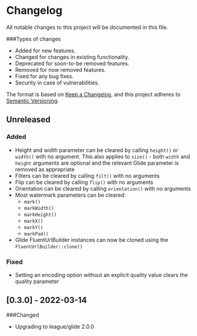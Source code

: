 # Changelog

All notable changes to this project will be documented in this file.

###Types of changes
- Added for new features.
- Changed for changes in existing functionality.
- Deprecated for soon-to-be removed features.
- Removed for now removed features.
- Fixed for any bug fixes.
- Security in case of vulnerabilities.

The format is based on [Keep a Changelog](https://keepachangelog.com/en/1.0.0/),
and this project adheres to [Semantic Versioning](https://semver.org/spec/v2.0.0.html).

## Unreleased

### Added
- Height and width parameter can be cleared by calling `height()` or `width()` with no argument.
  This also applies to `size()` - both `width` and `height` arguments are optional and the 
  relevant Glide parameter is removed as appropriate
- Filters can be cleared by calling `filt()` with no arguments
- Flip can be cleared by calling `flip()` with no arguments
- Orientation can be cleared by calling `orientation()` with no arguments
- Most watermark parameters can be cleared:
  - `mark()`
  - `markWidth()`
  - `markHeight()`
  - `markX()`
  - `markY()`
  - `markPad()`
- Glide FluentUrlBuilder instances can now be cloned using the `FluentUrlBuilder::clone()`

### Fixed
- Setting an encoding option without an explicit quality value clears the quality parameter

## [0.3.0] - 2022-03-14

###Changed
- Upgrading to league/glide 2.0.0